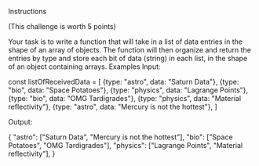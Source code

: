 
Instructions

(This challenge is worth 5 points)

Your task is to write a function that will take in a list of data entries in the shape of an array of objects. The function will then organize and return the entries by type and store each bit of data (string) in each list, in the shape of an object containing arrays.
Examples
Input:


const listOfReceivedData = [
  {type: "astro", data: "Saturn Data"},
  {type: "bio", data: "Space Potatoes"},
  {type: "physics", data: "Lagrange Points"},
  {type: "bio", data: "OMG Tardigrades"},
  {type: "physics", data: "Material reflectivity"},
  {type: "astro", data: "Mercury is not the hottest"},
]
    

Output:


{
  "astro":  ["Saturn Data", "Mercury is not the hottest"],
  "bio": ["Space Potatoes", "OMG Tardigrades"],
  "physics": ["Lagrange Points", "Material reflectivity"],
}
    

